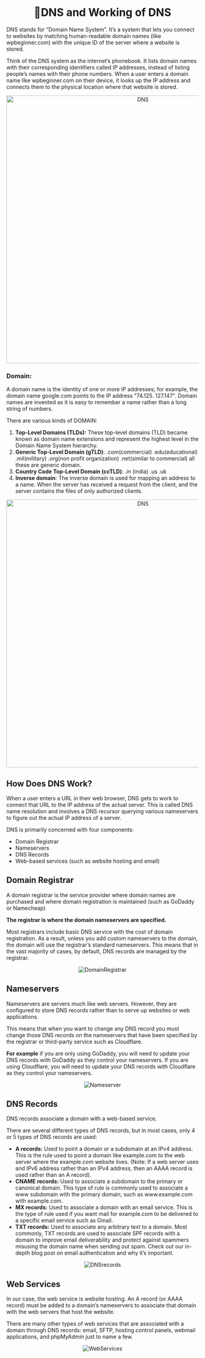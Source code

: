 <h1 align="center">📝DNS and Working of DNS</h1>
<p>DNS stands for “Domain Name System”. It’s a system that lets you connect to websites by matching human-readable domain names (like wpbeginner.com) with the unique ID of the server where a website is stored.</p> 
<p>Think of the DNS system as the internet’s phonebook. It lists domain names with their corresponding identifiers called IP addresses, instead of listing people’s names with their phone numbers. When a user enters a domain name like wpbeginner.com on their device, it looks up the IP address and connects them to the physical location where that website is stored.</p>  
<div align="center">
    <img width="700" alt="DNS" src="https://kinsta.com/wp-content/uploads/2018/05/what-is-dns.png">
</div>  
<h3><b>Domain:</b></h3>
<p>A domain name is the identity of one or more IP addresses; for example, the domain name google.com points to the IP address "74.125. 127.147". Domain names are invented as it is easy to remember a name rather than a long string of numbers.</p>
<p>There are various kinds of DOMAIN:</p>
<ol type="1">
  <li><b>Top-Level Domains (TLDs):</b> These top-level domains (TLD) became known as domain name extensions and represent the highest level in the Domain Name System hierarchy.</li>
  <li><b>Generic Top-Level Domain (gTLD)</b>: .com(commercial) .edu(educational) .mil(military) .org(non profit organization) .net(similar to commercial) all these are generic domain.</li>
  <li><b>Country Code Top-Level Domain (ccTLD)</b>: .in (india) .us .uk</li>
  <li><b>Inverse domain</b>: The inverse domain is used for mapping an address to a name. When the server has received a request from the client, and the server contains the files of only authorized clients.</li>
</ol>
<div align="center">
    <img width="700" alt="DNS" src="https://upload.wikimedia.org/wikipedia/commons/7/72/Strucutre-of-dns.jpg">
</div>
<h2><b>How Does DNS Work?</b></h2>
<p>When a user enters a URL in their web browser, DNS gets to work to connect that URL to the IP address of the actual server. This is called DNS name resolution and involves a DNS recursor querying various nameservers to figure out the actual IP address of a server.</p>
<p>DNS is primarily concerned with four components:</p>
<ul>
  <li>Domain Registrar</li>
  <li>Nameservers</li>
  <li>DNS Records</li>
  <li>Web-based services (such as website hosting and email)</li>
</ul>
<h2>Domain Registrar</h2>
<p>A domain registrar is the service provider where domain names are purchased and where domain registration is maintained (such as GoDaddy or Namecheap)</p>
<p><b>The registrar is where the domain nameservers are specified.</b></p>
<p>Most registrars include basic DNS service with the cost of domain registration. As a result, unless you add custom nameservers to the domain, the domain will use the registrar’s standard nameservers. This means that in the vast majority of cases, by default, DNS records are managed by the registrar.</p>
<div align="center">
    <img alt="DomainRegistrar" src="https://gotechug.com/wp-content/uploads/2018/08/How-to-know-your-domain-registrar.png">
</div> 
<h2>Nameservers</h2>
<p>Nameservers are servers much like web servers. However, they are configured to store DNS records rather than to serve up websites or web applications.</p>
<p>This means that when you want to change any DNS record you must change those DNS records on the nameservers that have been specified by the registrar or third-party service such as Cloudflare.</p>
<p><b>For example</b> if you are only using GoDaddy, you will need to update your DNS records with GoDaddy as they control your nameservers. If you are using Cloudflare, you will need to update your DNS records with Cloudflare as they control your nameservers.</p>
<div align="center">
    <img alt="Nameserver" src="https://www.cloudflare.com/img/learning/dns/what-is-dns/dns-record-request-sequence-3.png">
</div> 
<h2>DNS Records</h2>
<p>DNS records associate a domain with a web-based service.</p>
<p>There are several different types of DNS records, but in most cases, only 4 or 5 types of DNS records are used:</p>
  <ul>
    <li><b>A records:</b> Used to point a domain or a subdomain at an IPv4 address. This is the rule used to point a domain like example.com to the web server where the example.com website lives. (Note: If a web server uses and IPv6 address rather than an IPv4 address, then an AAAA record is used rather than an A record).</li>
    <li><b>CNAME records:</b> Used to associate a subdomain to the primary or canonical domain. This type of rule is commonly used to associate a www subdomain with the primary domain, such as www.example.com with example.com.</li>   
    <li><b>MX records:</b> Used to associate a domain with an email service. This is the type of rule used if you want mail for example.com to be delivered to a specific email service such as Gmail.</li>
    <li><b>TXT records:</b> Used to associate any arbitrary text to a domain. Most commonly, TXT records are used to associate SPF records with a domain to improve email deliverability and protect against spammers misusing the domain name when sending out spam. Check out our in-depth blog post on email authentication and why it’s important.</li> 
  </ul>
<div align="center">
    <img alt="DNSrecords" src="https://www.mustbegeek.com/wp-content/uploads/2019/03/Understanding-Different-Types-of-Record-in-DNS-Server-2-1.png">
</div> 
 <h2>Web Services</h2>
 <p>In our case, the web service is website hosting. An A record (or AAAA record) must be added to a domain’s nameservers to associate that domain with the web servers that host the website.</p>
 <p>There are many other types of web services that are associated with a domain through DNS records: email, SFTP, hosting control panels, webmail applications, and phpMyAdmin just to name a few.</p>
<div align="center">
    <img alt="WebServices" src="https://media.ttmind.com/Media/tech/article_82_12-10-201812-46-13PM.jpg">
</div>
